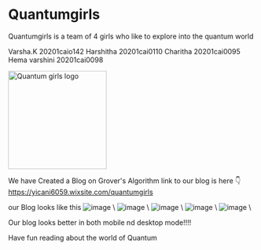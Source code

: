 # Quantumgirls
Quantumgirls is a team of 4 girls who like to explore into the quantum world

Varsha.K 20201caio142
Harshitha 20201cai0110
Charitha 20201cai0095
Hema varshini 20201cai0098

<img src="https://yt3.googleusercontent.com/ytc/AGIKgqMZRi5PpXP8PIa1hh3bo7B5-DNFuij7NY7p5tcTpg=s900-c-k-c0x00ffffff-no-rj" alt="Quantum girls logo" style="height: 200px; width:200px;"/>

We have Created a Blog on Grover's Algorithm 
link to our blog is here 👇
https://yicani6059.wixsite.com/quantumgirls

our Blog looks like this
![image](https://github.com/Lonelypheonix/quantumgirls/assets/55979659/21453fd7-0669-4d89-9cbf-6ae8082028ea)
\\
![image](https://github.com/Lonelypheonix/quantumgirls/assets/55979659/9b0ea244-0ad6-4bd9-9962-7701f8b8ca54)
\\
![image](https://github.com/Lonelypheonix/quantumgirls/assets/55979659/68e83b07-f9a3-47af-987d-61eb46c23de5)
\\
![image](https://github.com/Lonelypheonix/quantumgirls/assets/55979659/214dc7bf-7219-46ee-87ae-1c61158fcc98)
\\
![image](https://github.com/Lonelypheonix/quantumgirls/assets/55979659/d5c1208b-518f-4b0d-8f0f-6a118b1f18b6)
\\

Our blog looks better in both mobile nd desktop mode!!!!

Have fun reading about the world of Quantum

